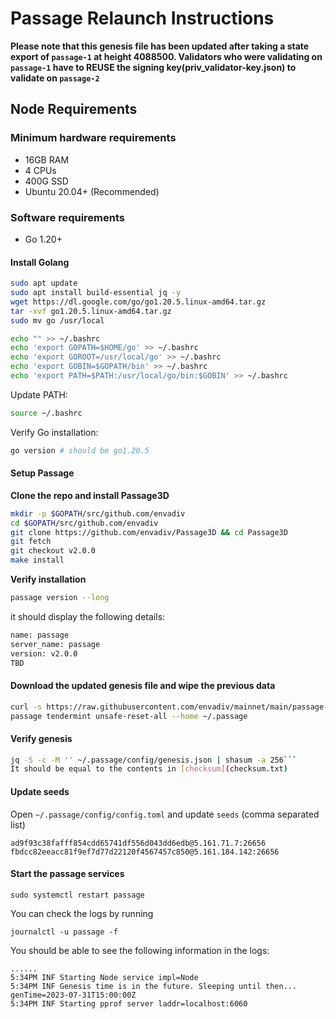 # Passage Relaunch Instructions 

**Please note that this genesis file has been updated after taking a state export of `passage-1` at height 4088500. Validators who were validating on `passage-1` have to REUSE the signing key(priv_validator-key.json) to validate on `passage-2`**

## Node Requirements

### Minimum hardware requirements
- 16GB RAM
- 4 CPUs
- 400G SSD
- Ubuntu 20.04+ (Recommended)

### Software requirements
- Go 1.20+

#### Install Golang

```sh
sudo apt update
sudo apt install build-essential jq -y
wget https://dl.google.com/go/go1.20.5.linux-amd64.tar.gz
tar -xvf go1.20.5.linux-amd64.tar.gz
sudo mv go /usr/local
```

```sh
echo "" >> ~/.bashrc
echo 'export GOPATH=$HOME/go' >> ~/.bashrc
echo 'export GOROOT=/usr/local/go' >> ~/.bashrc
echo 'export GOBIN=$GOPATH/bin' >> ~/.bashrc
echo 'export PATH=$PATH:/usr/local/go/bin:$GOBIN' >> ~/.bashrc
```

Update PATH:

```sh
source ~/.bashrc
```

Verify Go installation:

```sh
go version # should be go1.20.5
```

#### Setup Passage

**Clone the repo and install Passage3D**
```sh
mkdir -p $GOPATH/src/github.com/envadiv
cd $GOPATH/src/github.com/envadiv
git clone https://github.com/envadiv/Passage3D && cd Passage3D
git fetch
git checkout v2.0.0
make install
```

**Verify installation**
```sh
passage version --long
```

it should display the following details:
```sh
name: passage
server_name: passage
version: v2.0.0
TBD
```

#### Download the updated genesis file and wipe the previous data

```sh
curl -s https://raw.githubusercontent.com/envadiv/mainnet/main/passage-2/genesis.json > ~/.passage/config/genesis.json
passage tendermint unsafe-reset-all --home ~/.passage
```

#### Verify genesis
```sh    
jq -S -c -M '' ~/.passage/config/genesis.json | shasum -a 256```
It should be equal to the contents in [checksum](checksum.txt)
```

#### Update seeds

Open `~/.passage/config/config.toml` and update `seeds` (comma separated list)

```
ad9f93c38fafff854cdd65741df556d043dd6edb@5.161.71.7:26656
fbdcc82eeacc81f9ef7d77d22120f4567457c850@5.161.184.142:26656
```

#### Start the passage services
```
sudo systemctl restart passage
```

You can check the logs by running
```
journalctl -u passage -f
```

You should be able to see the following information in the logs:
```
......
5:34PM INF Starting Node service impl=Node
5:34PM INF Genesis time is in the future. Sleeping until then... genTime=2023-07-31T15:00:00Z
5:34PM INF Starting pprof server laddr=localhost:6060
```
